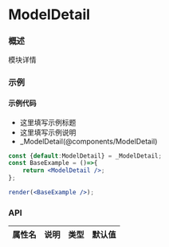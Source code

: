 
# ModelDetail


### 概述

模块详情


### 示例

#### 示例代码

- 这里填写示例标题
- 这里填写示例说明
- _ModelDetail(@components/ModelDetail)

```jsx
const {default:ModelDetail} = _ModelDetail;
const BaseExample = ()=>{
    return <ModelDetail />;
};

render(<BaseExample />);

```


### API

|属性名|说明|类型|默认值|
|  ---  | ---  | --- | --- |

